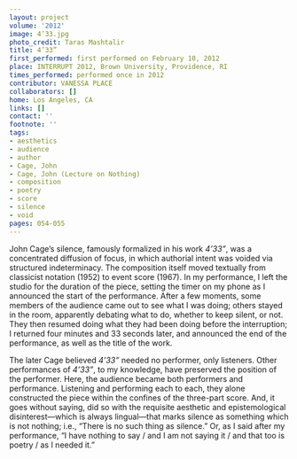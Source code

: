 ```yaml
---
layout: project
volume: '2012'
image: 4’33.jpg
photo_credit: Taras Mashtalir
title: 4’33”
first_performed: first performed on February 10, 2012
place: INTERRUPT 2012, Brown University, Providence, RI
times_performed: performed once in 2012
contributor: VANESSA PLACE
collaborators: []
home: Los Angeles, CA
links: []
contact: ''
footnote: ''
tags:
- aesthetics
- audience
- author
- Cage, John
- Cage, John (Lecture on Nothing)
- composition
- poetry
- score
- silence
- void
pages: 054-055
---
```


John Cage’s silence, famously formalized in his work _4’33”_, was a concentrated diffusion of focus, in which authorial intent was voided via structured indeterminacy. The composition itself moved textually from classicist notation (1952) to event score (1967). In my performance, I left the studio for the duration of the piece, setting the timer on my phone as I announced the start of the performance. After a few moments, some members of the audience came out to see what I was doing; others stayed in the room, apparently debating what to do, whether to keep silent, or not. They then resumed doing what they had been doing before the interruption; I returned four minutes and 33 seconds later, and announced the end of the performance, as well as the title of the work.

The later Cage believed _4’33”_ needed no performer, only listeners. Other  performances of _4’33”_, to my knowledge, have preserved the position of the performer. Here, the audience became both performers and performance. Listening and performing each to each, they alone constructed the piece within the confines of the three-part score. And, it goes without saying, did so with the requisite aesthetic and epistemological disinterest—which is always lingual—that marks silence as something which is not nothing; i.e., “There is no such thing as silence.” Or, as I said after my performance, “I have nothing to say / and I am not saying it / and that too is poetry / as I needed it.”
